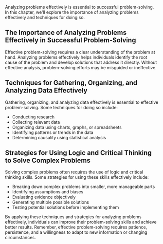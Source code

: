 
Analyzing problems effectively is essential to successful problem-solving. In this chapter, we'll explore the importance of analyzing problems effectively and techniques for doing so.

The Importance of Analyzing Problems Effectively in Successful Problem-Solving
------------------------------------------------------------------------------

Effective problem-solving requires a clear understanding of the problem at hand. Analyzing problems effectively helps individuals identify the root cause of the problem and develop solutions that address it directly. Without effective analysis, problem-solving efforts may be misguided or ineffective.

Techniques for Gathering, Organizing, and Analyzing Data Effectively
--------------------------------------------------------------------

Gathering, organizing, and analyzing data effectively is essential to effective problem-solving. Some techniques for doing so include:

* Conducting research
* Collecting relevant data
* Organizing data using charts, graphs, or spreadsheets
* Identifying patterns or trends in the data
* Determining causality using statistical analysis

Strategies for Using Logic and Critical Thinking to Solve Complex Problems
--------------------------------------------------------------------------

Solving complex problems often requires the use of logic and critical thinking skills. Some strategies for using these skills effectively include:

* Breaking down complex problems into smaller, more manageable parts
* Identifying assumptions and biases
* Evaluating evidence objectively
* Generating multiple possible solutions
* Testing potential solutions before implementing them

By applying these techniques and strategies for analyzing problems effectively, individuals can improve their problem-solving skills and achieve better results. Remember, effective problem-solving requires patience, persistence, and a willingness to adapt to new information or changing circumstances.
